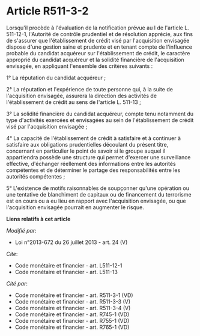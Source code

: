 # Article R511-3-2

Lorsqu'il procède à l'évaluation de la notification prévue au I de l'article L. 511-12-1, l'Autorité de contrôle prudentiel
et de résolution apprécie, aux fins de s'assurer que l'établissement de crédit visé par l'acquisition envisagée dispose d'une
gestion saine et prudente et en tenant compte de l'influence probable du candidat acquéreur sur l'établissement de crédit, le
caractère approprié du candidat acquéreur et la solidité financière de l'acquisition envisagée, en appliquant l'ensemble des
critères suivants : 

1° La réputation du candidat acquéreur ; 

2° La réputation et l'expérience de toute personne qui, à la suite de l'acquisition envisagée, assurera la direction des
activités de l'établissement de crédit au sens de l'article L. 511-13 ; 

3° La solidité financière du candidat acquéreur, compte tenu notamment du type d'activités exercées et envisagées au sein de
l'établissement de crédit visé par l'acquisition envisagée ; 

4° La capacité de l'établissement de crédit à satisfaire et à continuer à satisfaire aux obligations prudentielles découlant
du présent titre, concernant en particulier le point de savoir si le groupe auquel il appartiendra possède une structure qui
permet d'exercer une surveillance effective, d'échanger réellement des informations entre les autorités compétentes et de
déterminer le partage des responsabilités entre les autorités compétentes ; 

5° L'existence de motifs raisonnables de soupçonner qu'une opération ou une tentative de blanchiment de capitaux ou de
financement du terrorisme est en cours ou a eu lieu en rapport avec l'acquisition envisagée, ou que l'acquisition envisagée
pourrait en augmenter le risque.

**Liens relatifs à cet article**

_Modifié par_:

  - Loi n°2013-672 du 26 juillet 2013 - art. 24 (V)

_Cite_:

  - Code monétaire et financier - art. L511-12-1
  - Code monétaire et financier - art. L511-13

_Cité par_:

  - Code monétaire et financier - art. R511-3-1 (VD)
  - Code monétaire et financier - art. R511-3-3 (V)
  - Code monétaire et financier - art. R511-3-4 (V)
  - Code monétaire et financier - art. R745-1 (VD)
  - Code monétaire et financier - art. R755-1 (VD)
  - Code monétaire et financier - art. R765-1 (VD)
